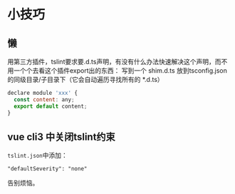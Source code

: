 # 小技巧

## 懒

用第三方插件，tslint要求要.d.ts声明，有没有什么办法快速解决这个声明，而不用一个个去看这个插件export出的东西：
写到一个 shim.d.ts 放到tsconfig.json的同级目录/子目录下（它会自动遍历寻找所有的 *.d.ts）
```js
declare module 'xxx' {
  const content: any;
  export default content;
}
```

## vue cli3 中关闭tslint约束
`tslint.json`中添加：

`"defaultSeverity": "none"`

告别烦恼。